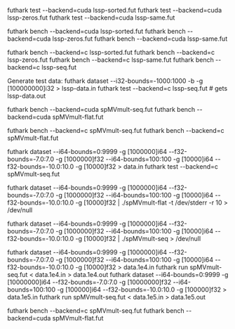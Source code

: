 futhark test --backend=cuda lssp-sorted.fut
futhark test --backend=cuda lssp-zeros.fut
futhark test --backend=cuda lssp-same.fut


futhark bench --backend=cuda lssp-sorted.fut
futhark bench --backend=cuda lssp-zeros.fut
futhark bench --backend=cuda lssp-same.fut


futhark bench --backend=c lssp-sorted.fut
futhark bench --backend=c lssp-zeros.fut
futhark bench --backend=c lssp-same.fut
futhark bench --backend=c lssp-seq.fut


Generate test data:
futhark dataset --i32-bounds=-1000:1000 -b -g [100000000]i32 > lssp-data.in
futhark test --backend=c lssp-seq.fut # gets lssp-data.out


futhark bench --backend=cuda spMVmult-seq.fut
futhark bench --backend=cuda spMVmult-flat.fut

futhark bench --backend=c spMVmult-seq.fut
futhark bench --backend=c spMVmult-flat.fut

futhark dataset --i64-bounds=0:9999 -g [1000000]i64 --f32-bounds=-7.0:7.0 -g [1000000]f32 --i64-bounds=100:100 -g [10000]i64 --f32-bounds=-10.0:10.0 -g [10000]f32 > data.in
futhark test --backend=c spMVmult-seq.fut

futhark dataset --i64-bounds=0:9999 -g [1000000]i64 --f32-bounds=-7.0:7.0 -g [1000000]f32 --i64-bounds=100:100 -g [10000]i64 --f32-bounds=-10.0:10.0 -g [10000]f32 | ./spMVmult-flat -t /dev/stderr -r 10 > /dev/null


futhark dataset --i64-bounds=0:9999 -g [1000000]i64 --f32-bounds=-7.0:7.0 -g [1000000]f32 --i64-bounds=100:100 -g [10000]i64 --f32-bounds=-10.0:10.0 -g [10000]f32 | ./spMVmult-seq > /dev/null


futhark dataset --i64-bounds=0:9999 -g [1000000]i64 --f32-bounds=-7.0:7.0 -g [1000000]f32 --i64-bounds=100:100 -g [10000]i64 --f32-bounds=-10.0:10.0 -g [10000]f32 > data.1e4.in
futhark run spMVmult-seq.fut < data.1e4.in > data.1e4.out
futhark dataset --i64-bounds=0:9999 -g [10000000]i64 --f32-bounds=-7.0:7.0 -g [10000000]f32 --i64-bounds=100:100 -g [100000]i64 --f32-bounds=-10.0:10.0 -g [100000]f32 > data.1e5.in
futhark run spMVmult-seq.fut < data.1e5.in > data.1e5.out



futhark bench --backend=c spMVmult-seq.fut
futhark bench --backend=cuda spMVmult-flat.fut
